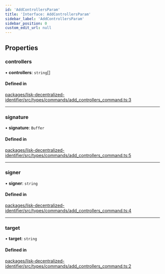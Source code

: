 ```yaml
---
id: 'AddControllersParam'
title: 'Interface: AddControllersParam'
sidebar_label: 'AddControllersParam'
sidebar_position: 0
custom_edit_url: null
---
```


## Properties

### controllers

• **controllers**: `string`[]

#### Defined in

[packages/lisk-decentralized-identifier/src/types/commands/add_controllers_command.ts:3](https://github.com/aldhosutra/lisk-did/blob/f053e54/packages/lisk-decentralized-identifier/src/types/commands/add_controllers_command.ts#L3)

---

### signature

• **signature**: `Buffer`

#### Defined in

[packages/lisk-decentralized-identifier/src/types/commands/add_controllers_command.ts:5](https://github.com/aldhosutra/lisk-did/blob/f053e54/packages/lisk-decentralized-identifier/src/types/commands/add_controllers_command.ts#L5)

---

### signer

• **signer**: `string`

#### Defined in

[packages/lisk-decentralized-identifier/src/types/commands/add_controllers_command.ts:4](https://github.com/aldhosutra/lisk-did/blob/f053e54/packages/lisk-decentralized-identifier/src/types/commands/add_controllers_command.ts#L4)

---

### target

• **target**: `string`

#### Defined in

[packages/lisk-decentralized-identifier/src/types/commands/add_controllers_command.ts:2](https://github.com/aldhosutra/lisk-did/blob/f053e54/packages/lisk-decentralized-identifier/src/types/commands/add_controllers_command.ts#L2)
